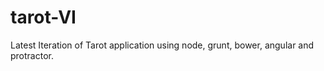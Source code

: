 tarot-VI
========

Latest Iteration of Tarot application using node, grunt, bower, angular and protractor.
